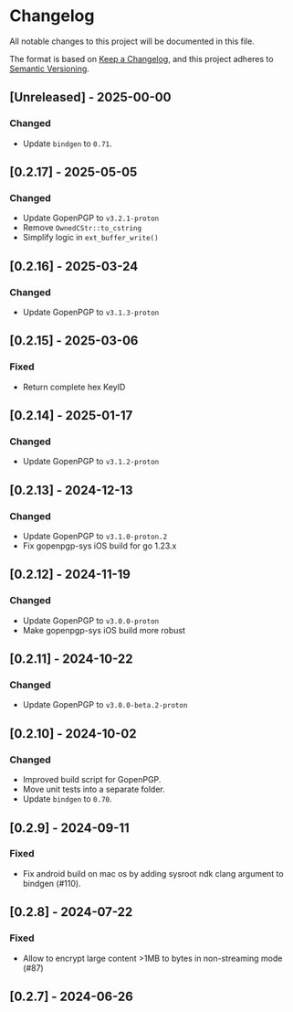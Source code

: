 # Changelog

All notable changes to this project will be documented in this file.

The format is based on [Keep a Changelog](https://keepachangelog.com/en/1.1.0/),
and this project adheres to [Semantic Versioning](https://semver.org/spec/v2.0.0.html).

## [Unreleased] - 2025-00-00

### Changed

- Update `bindgen` to `0.71`.

## [0.2.17] - 2025-05-05

### Changed

- Update GopenPGP to `v3.2.1-proton`
- Remove `OwnedCStr::to_cstring`
- Simplify logic in `ext_buffer_write()`

## [0.2.16] - 2025-03-24

### Changed

- Update GopenPGP to `v3.1.3-proton`

## [0.2.15] - 2025-03-06

### Fixed

- Return complete hex KeyID 

## [0.2.14] - 2025-01-17

### Changed

- Update GopenPGP to `v3.1.2-proton`

## [0.2.13] - 2024-12-13

### Changed

- Update GopenPGP to `v3.1.0-proton.2`
- Fix gopenpgp-sys iOS build for go 1.23.x

## [0.2.12] - 2024-11-19

### Changed

- Update GopenPGP to `v3.0.0-proton`
- Make gopenpgp-sys iOS build more robust

## [0.2.11] - 2024-10-22

### Changed

- Update GopenPGP to `v3.0.0-beta.2-proton`

## [0.2.10] - 2024-10-02

### Changed

- Improved build script for GopenPGP.
- Move unit tests into a separate folder.
- Update `bindgen` to `0.70`.

## [0.2.9] - 2024-09-11

### Fixed

- Fix android build on mac os by adding sysroot ndk clang argument to bindgen (#110).

## [0.2.8] - 2024-07-22

### Fixed

- Allow to encrypt large content >1MB to bytes in non-streaming mode (#87)


## [0.2.7] - 2024-06-26



